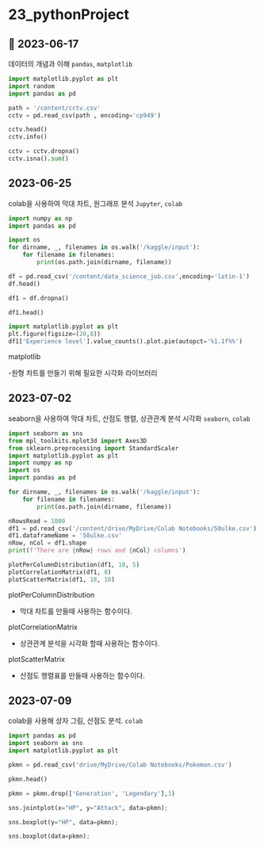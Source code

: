 # 23_pythonProject

## 💖 2023-06-17

데이터의 개념과 이해 `pandas`, `matplotlib`

``` python
import matplotlib.pyplot as plt
import random
import pandas as pd

path = '/content/cctv.csv'
cctv = pd.read_csv(path , encoding='cp949')

cctv.head()
cctv.info()

cctv = cctv.dropna()
cctv.isna().sum()
```

## 2023-06-25

colab을 사용하여 막대 차트, 원그래프 분석 `Jupyter`, `colab`

``` python
import numpy as np
import pandas as pd

import os
for dirname, _, filenames in os.walk('/kaggle/input'):
    for filename in filenames:
        print(os.path.join(dirname, filename))

df = pd.read_csv('/content/data_science_job.csv',encoding='latin-1')
df.head()

df1 = df.dropna()

df1.head()

import matplotlib.pyplot as plt
plt.figure(figsize=(20,8))
df1['Experience level'].value_counts().plot.pie(autopct='%1.1f%%')
```

matplotlib

-원형 차트를 만들기 위해 필요한 시각화 라이브러리

## 2023-07-02
seaborn을 사용하여 막대 차트, 산점도 행렬, 상관관계 분석 시각화 `seaborn`, `colab`

``` python
import seaborn as sns
from mpl_toolkits.mplot3d import Axes3D
from sklearn.preprocessing import StandardScaler
import matplotlib.pyplot as plt
import numpy as np
import os
import pandas as pd

for dirname, _, filenames in os.walk('/kaggle/input'):
    for filename in filenames:
        print(os.path.join(dirname, filename))

nRowsRead = 1000
df1 = pd.read_csv('/content/drive/MyDrive/Colab Notebooks/50ulke.csv')
df1.dataframeName = '50ulke.csv'
nRow, nCol = df1.shape
print(f'There are {nRow} rows and {nCol} columns')

plotPerColumnDistribution(df1, 10, 5)
plotCorrelationMatrix(df1, 8)
plotScatterMatrix(df1, 18, 10)
```

plotPerColumnDistribution 
- 막대 차트를 만들때 사용하는 함수이다.

plotCorrelationMatrix
- 상관관계 분석을 시각화 할때 사용하는 함수이다.

plotScatterMatrix
- 산점도 행렬표를 만들때 사용하는 함수이다.

## 2023-07-09
colab을 사용해 상자 그림, 산점도 분석. `colab`

```py
import pandas as pd
import seaborn as sns
import matplotlib.pyplot as plt

pkmn = pd.read_csv('drive/MyDrive/Colab Notebooks/Pokemon.csv')

pkmn.head()

pkmn = pkmn.drop(['Generation', 'Legendary'],1)

sns.jointplot(x="HP", y="Attack", data=pkmn);

sns.boxplot(y="HP", data=pkmn);

sns.boxplot(data=pkmn);
```

